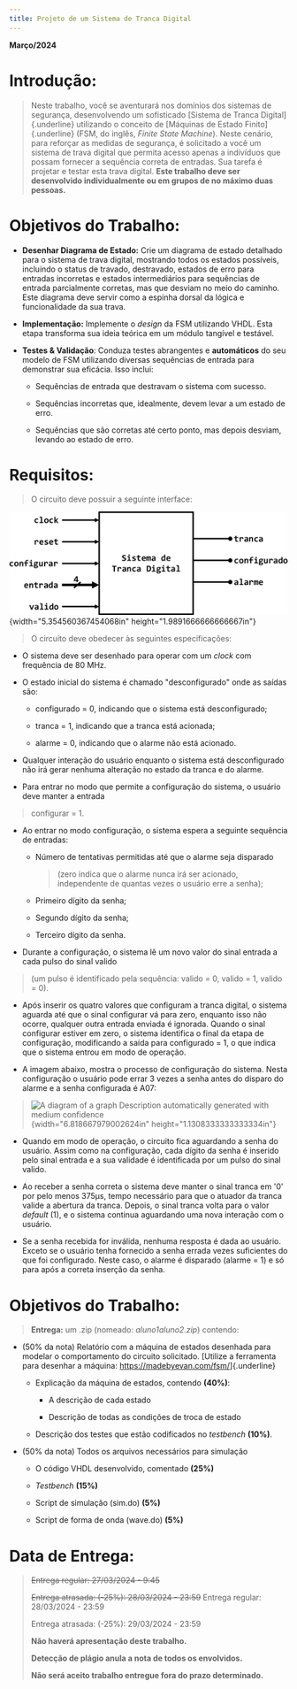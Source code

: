 ```yaml
---
title: Projeto de um Sistema de Tranca Digital
---
```


**Março/2024**

# Introdução:

> Neste trabalho, você se aventurará nos domínios dos sistemas de
> segurança, desenvolvendo um sofisticado [Sistema de Tranca
> Digital]{.underline} utilizando o conceito de [Máquinas de Estado
> Finito]{.underline} (FSM, do inglês, *Finite State Machine*). Neste
> cenário, para reforçar as medidas de segurança, é solicitado a você um
> sistema de trava digital que permita acesso apenas a indivíduos que
> possam fornecer a sequência correta de entradas. Sua tarefa é projetar
> e testar esta trava digital. **Este trabalho deve ser desenvolvido
> individualmente ou em grupos de no máximo duas pessoas.**

# Objetivos do Trabalho:

-   **Desenhar Diagrama de Estado:** Crie um diagrama de estado
    detalhado para o sistema de trava digital, mostrando todos os
    estados possíveis, incluindo o status de travado, destravado,
    estados de erro para entradas incorretas e estados intermediários
    para sequências de entrada parcialmente corretas, mas que desviam no
    meio do caminho. Este diagrama deve servir como a espinha dorsal da
    lógica e funcionalidade da sua trava.

-   **Implementação:** Implemente o *design* da FSM utilizando VHDL.
    Esta etapa transforma sua ideia teórica em um módulo tangível e
    testável.

-   **Testes & Validação**: Conduza testes abrangentes e **automáticos**
    do seu modelo de FSM utilizando diversas sequências de entrada para
    demonstrar sua eficácia. Isso inclui:

    -   Sequências de entrada que destravam o sistema com sucesso.

    -   Sequências incorretas que, idealmente, devem levar a um estado
        de erro.

    -   Sequências que são corretas até certo ponto, mas depois desviam,
        levando ao estado de erro.

# Requisitos:

> O circuito deve possuir a seguinte interface:

![](vertopal_792d626073eb45c8978569bcaea88091/media/image2.png){width="5.354560367454068in"
height="1.9891666666666667in"}

> O circuito deve obedecer às seguintes especificações:

-   O sistema deve ser desenhado para operar com um *clock* com
    frequência de 80 MHz.

-   O estado inicial do sistema é chamado "desconfigurado" onde as
    saídas são:

    -   configurado = 0, indicando que o sistema está desconfigurado;

    -   tranca = 1, indicando que a tranca está acionada;

    -   alarme = 0, indicando que o alarme não está acionado.

-   Qualquer interação do usuário enquanto o sistema está desconfigurado
    não irá gerar nenhuma alteração no estado da tranca e do alarme.

-   Para entrar no modo que permite a configuração do sistema, o usuário
    deve manter a entrada

> configurar = 1.

-   Ao entrar no modo configuração, o sistema espera a seguinte
    sequência de entradas:

    -   Número de tentativas permitidas até que o alarme seja disparado
        > (zero indica que o alarme nunca irá ser acionado, independente
        > de quantas vezes o usuário erre a senha);

    -   Primeiro dígito da senha;

    -   Segundo dígito da senha;

    -   Terceiro dígito da senha.

-   Durante a configuração, o sistema lê um novo valor do sinal entrada
    a cada pulso do sinal valido

> (um pulso é identificado pela sequência: valido = 0, valido = 1,
> valido = 0).

-   Após inserir os quatro valores que configuram a tranca digital, o
    sistema aguarda até que o sinal configurar vá para zero, enquanto
    isso não ocorre, qualquer outra entrada enviada é ignorada. Quando o
    sinal configurar estiver em zero, o sistema identifica o final da
    etapa de configuração, modificando a saída para configurado = 1, o
    que indica que o sistema entrou em modo de operação.

-   A imagem abaixo, mostra o processo de configuração do sistema. Nesta
    configuração o usuário pode errar 3 vezes a senha antes do disparo
    do alarme e a senha configurada é A07:

> ![A diagram of a graph Description automatically generated with medium
> confidence](vertopal_792d626073eb45c8978569bcaea88091/media/image3.png){width="6.818667979002624in"
> height="1.1308333333333334in"}

-   Quando em modo de operação, o circuito fica aguardando a senha do
    usuário. Assim como na configuração, cada dígito da senha é inserido
    pelo sinal entrada e a sua validade é identificada por um pulso do
    sinal valido.

-   Ao receber a senha correta o sistema deve manter o sinal tranca em
    '0' por pelo menos 375µs, tempo necessário para que o atuador da
    tranca valide a abertura da tranca. Depois, o sinal tranca volta
    para o valor *default* (1), e o sistema continua aguardando uma nova
    interação com o usuário.

-   Se a senha recebida for inválida, nenhuma resposta é dada ao
    usuário. Exceto se o usuário tenha fornecido a senha errada vezes
    suficientes do que foi configurado. Neste caso, o alarme é disparado
    (alarme = 1) e só para após a correta inserção da senha.

# Objetivos do Trabalho:

> **Entrega:** um .zip (nomeado: *aluno1aluno2.zip*) contendo:

-   (50% da nota) Relatório com a máquina de estados desenhada para
    modelar o comportamento do circuito solicitado. [Utilize a
    ferramenta para desenhar a máquina:
    <https://madebyevan.com/fsm/>]{.underline}

    -   Explicação da máquina de estados, contendo **(40%)**:

        -   A descrição de cada estado

        -   Descrição de todas as condições de troca de estado

    -   Descrição dos testes que estão codificados no *testbench*
        **(10%)**.

-   (50% da nota) Todos os arquivos necessários para simulação

    -   O código VHDL desenvolvido, comentado **(25%)**

    -   *Testbench* **(15%)**

    -   Script de simulação (sim.do) **(5%)**

    -   Script de forma de onda (wave.do) **(5%)**

# Data de Entrega:

> ~~Entrega regular: 27/03/2024 - 9:45~~
>
> ~~Entrega atrasada: (-25%): 28/03/2024 - 23:59~~ Entrega regular:
> 28/03/2024 - 23:59
>
> Entrega atrasada: (-25%): 29/03/2024 - 23:59
>
> **Não haverá apresentação deste trabalho.**
>
> **Detecção de plágio anula a nota de todos os envolvidos.**
>
> **Não será aceito trabalho entregue fora do prazo determinado.**
